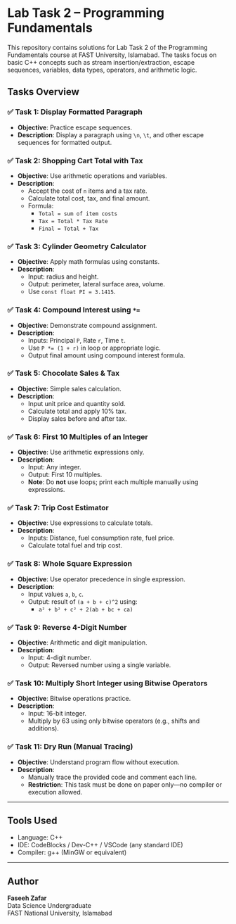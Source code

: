 # Lab Task 2 – Programming Fundamentals

This repository contains solutions for Lab Task 2 of the Programming Fundamentals course at FAST University, Islamabad. The tasks focus on basic C++ concepts such as stream insertion/extraction, escape sequences, variables, data types, operators, and arithmetic logic.

## Tasks Overview

### ✅ Task 1: Display Formatted Paragraph
- **Objective**: Practice escape sequences.
- **Description**: Display a paragraph using `\n`, `\t`, and other escape sequences for formatted output.

### ✅ Task 2: Shopping Cart Total with Tax
- **Objective**: Use arithmetic operations and variables.
- **Description**: 
  - Accept the cost of `n` items and a tax rate.
  - Calculate total cost, tax, and final amount.
  - Formula:
    - `Total = sum of item costs`
    - `Tax = Total * Tax Rate`
    - `Final = Total + Tax`

### ✅ Task 3: Cylinder Geometry Calculator
- **Objective**: Apply math formulas using constants.
- **Description**: 
  - Input: radius and height.
  - Output: perimeter, lateral surface area, volume.
  - Use `const float PI = 3.1415`.

### ✅ Task 4: Compound Interest using `*=`
- **Objective**: Demonstrate compound assignment.
- **Description**: 
  - Inputs: Principal `P`, Rate `r`, Time `t`.
  - Use `P *= (1 + r)` in loop or appropriate logic.
  - Output final amount using compound interest formula.

### ✅ Task 5: Chocolate Sales & Tax
- **Objective**: Simple sales calculation.
- **Description**: 
  - Input unit price and quantity sold.
  - Calculate total and apply 10% tax.
  - Display sales before and after tax.

### ✅ Task 6: First 10 Multiples of an Integer
- **Objective**: Use arithmetic expressions only.
- **Description**:  
  - Input: Any integer.  
  - Output: First 10 multiples.  
  - **Note**: Do **not** use loops; print each multiple manually using expressions.

### ✅ Task 7: Trip Cost Estimator
- **Objective**: Use expressions to calculate totals.
- **Description**: 
  - Inputs: Distance, fuel consumption rate, fuel price.
  - Calculate total fuel and trip cost.

### ✅ Task 8: Whole Square Expression
- **Objective**: Use operator precedence in single expression.
- **Description**: 
  - Input values `a`, `b`, `c`.
  - Output: result of `(a + b + c)^2` using:
    - `a² + b² + c² + 2(ab + bc + ca)`

### ✅ Task 9: Reverse 4-Digit Number
- **Objective**: Arithmetic and digit manipulation.
- **Description**: 
  - Input: 4-digit number.
  - Output: Reversed number using a single variable.

### ✅ Task 10: Multiply Short Integer using Bitwise Operators
- **Objective**: Bitwise operations practice.
- **Description**: 
  - Input: 16-bit integer.
  - Multiply by 63 using only bitwise operators (e.g., shifts and additions).

### ✅ Task 11: Dry Run (Manual Tracing)
- **Objective**: Understand program flow without execution.
- **Description**:  
  - Manually trace the provided code and comment each line.
  - **Restriction**: This task must be done on paper only—no compiler or execution allowed.

---

## Tools Used

- Language: C++
- IDE: CodeBlocks / Dev-C++ / VSCode (any standard IDE)
- Compiler: g++ (MinGW or equivalent)

---

## Author

**Faseeh Zafar**  
Data Science Undergraduate  
FAST National University, Islamabad
